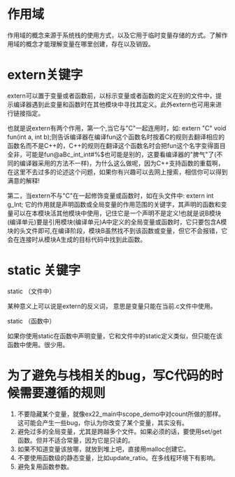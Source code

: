 # 作用域

作用域的概念来源于系统栈的使用方式，以及它用于临时变量存储的方式。了解作用域的概念才能理解变量在哪里创建，存在以及销毁。


# extern关键字

extern可以置于变量或者函数前，以标示变量或者函数的定义在别的文件中，提示编译器遇到此变量和函数时在其他模块中寻找其定义。此外extern也可用来进行链接指定。

也就是说extern有两个作用，第一个,当它与"C"一起连用时，如: extern "C" void fun(int a, int b);则告诉编译器在编译fun这个函数名时按着C的规则去翻译相应的函数名而不是C++的，C++的规则在翻译这个函数名时会把fun这个名字变得面目全非，可能是fun@aBc_int_int#%$也可能是别的，这要看编译器的"脾气"了(不同的编译器采用的方法不一样)，为什么这么做呢，因为C++支持函数的重载啊，在这里不去过多的论述这个问题，如果你有兴趣可以去网上搜索，相信你可以得到满意的解释!

第二，当extern不与"C"在一起修饰变量或函数时，如在头文件中: extern int g_Int; 它的作用就是声明函数或全局变量的作用范围的关键字，其声明的函数和变量可以在本模块活其他模块中使用，记住它是一个声明不是定义!也就是说B模块(编译单元)要是引用模块(编译单元)A中定义的全局变量或函数时，它只要包含A模块的头文件即可,在编译阶段，模块B虽然找不到该函数或变量，但它不会报错，它会在连接时从模块A生成的目标代码中找到此函数。

# static 关键字

static （文件中）

某种意义上可以说是extern的反义词， 意思是变量只能在当前.c文件中使用。

static （函数中）

如果你使用static在函数中声明变量，它和文件中的static定义类似，但只能在该函数中使用。很少用。

# 为了避免与栈相关的bug，写C代码的时候需要遵循的规则

1. 不要隐藏某个变量，就像ex22_main中scope_demo中对count所做的那样。这可能会产生一些bug，你认为你改变了某个变量，其实没有。
2. 避免过多的全局变量，尤其是跨越多个文件。如果必须的话，要使用set/get函数。但并不适合常量，因为它是只读的。
3. 如果不知道变量该放哪，就放到堆上吧，直接用malloc创建它。
4. 不要使用函数级的静态变量，比如update_ratio。在多线程环境下有影响。
5. 避免复用函数参数。
